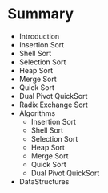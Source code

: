 # Summary

* Introduction
* Insertion Sort
* Shell Sort
* Selection Sort
* Heap Sort
* Merge Sort
* Quick Sort
* Dual Pivot QuickSort
* Radix Exchange Sort
* Algorithms
   * Insertion Sort
   * Shell Sort
   * Selection Sort
   * Heap Sort
   * Merge Sort
   * Quick Sort
   * Dual Pivot QuickSort
* DataStructures

